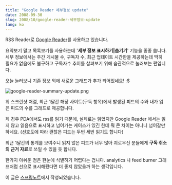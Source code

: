 ```yaml
---
title: "Google Reader 세부정보 update"
date: 2008-09-30
slug: 2008/10/google-reader-세부정보-update
lang: ko
---
```


RSS Reader로 [Google Reader](http://reader.google.com/)를 사용하고 있습니다.

요약보기 말고 목록보기를 사용하는데 '**세부 정보 표시하기|숨기기**' 기능을 종종 씁니다. 세부 정보에서는 주간 게시물 수, 구독자 수, 최근 업데이트 시간만을 제공하는데 딱히 필요가 없음에도 불구하고 구독자수 추이를 살펴보기 위해 습관적으로 눌러보는 편입니다.

 

오늘 눌러보니 기존 정보 외에 새로운 그래프가 추가 되어있네요! :$

![google-reader-summary-update.png](http://rath.springnote.com/pages/2004784/attachments/902184)

 

위 스크린샷 처럼, 최근 1달간 해당 사이트(구독 항목)에서 발생된 피드의 수와 내가 읽은 피드의 수를 그래프로 제공합니다.

제 경우 PDA에서도 rss를 읽기 때문에, 실제로는 읽었지만 Google Reader 에서는 읽지 않고 읽음으로 표시하고 넘어가는 케이스가 있긴 한데 뭐 큰 차이는 아니니 넘어갈만 하네요. (선호도에 따라 괜찮은 피드는 두번 세번 읽기도 합니다)

 

최근 1달간의 통계를 보여주니 읽지 않은 피드가 너무 많아 괴로우신 분들에게 **구독 취소의 근거 자료**로 쓰일 수 있을 듯 합니다.

한가지 아쉬운 점은 한눈에 식별하기 어렵다는 겁니다. analytics 나 feed burner 그래프처럼 선으로 표시해줬다면 더 좋지 않았을까 하는 생각입니다.

 

이 글은 [스프링노트](http://rath.springnote.com/pages/2004784)에서 작성되었습니다.